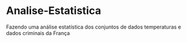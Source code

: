 # Analise-Estatistica
Fazendo uma análise estatística dos conjuntos de dados temperaturas e dados criminais da França
